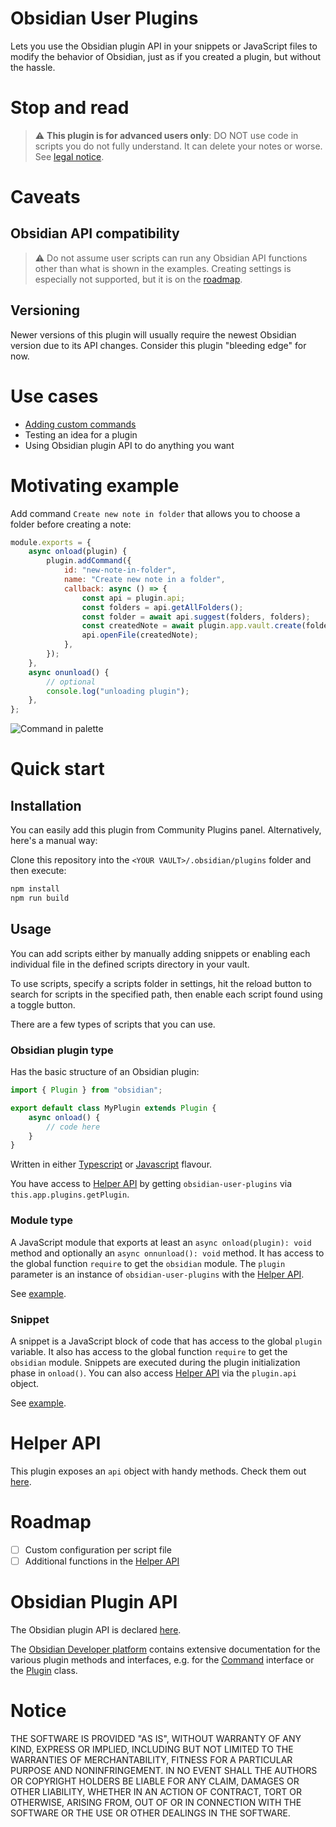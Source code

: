 # Obsidian User Plugins

Lets you use the Obsidian plugin API in your snippets or JavaScript files to modify the behavior of Obsidian, just as if you created a plugin, but without the hassle.

# Stop and read

> :warning: **This plugin is for advanced users only**: DO NOT use code in scripts you do not fully understand. 
> It can delete your notes or worse. See [legal notice](#Notice).

# Caveats

## Obsidian API compatibility

> :warning: Do not assume user scripts can run any Obsidian API functions other
> than what is shown in the examples. Creating settings is especially not supported, but it is on the [roadmap](#roadmap).

## Versioning

Newer versions of this plugin will usually require the newest Obsidian version due to its API changes. Consider this plugin "bleeding edge" for now.

# Use cases

- [Adding custom commands](https://docs.obsidian.md/Reference/TypeScript+API/Command)
- Testing an idea for a plugin
- Using Obsidian plugin API to do anything you want

# Motivating example

Add command `Create new note in folder` that allows you to choose a folder
before creating a note:

```javascript
module.exports = {
    async onload(plugin) {
        plugin.addCommand({
            id: "new-note-in-folder",
            name: "Create new note in a folder",
            callback: async () => {
                const api = plugin.api;
                const folders = api.getAllFolders();
                const folder = await api.suggest(folders, folders);
                const createdNote = await plugin.app.vault.create(folder + "/Hello World.md", "Hello World!");
                api.openFile(createdNote);
            },
        });
    },
    async onunload() {
        // optional
        console.log("unloading plugin");
    },
};

```

![Command in palette](https://user-images.githubusercontent.com/8244123/167032593-0dbe59b1-2c2a-4700-83f4-01609cf0d30a.png)

# Quick start

## Installation

You can easily add this plugin from Community Plugins panel.
Alternatively, here's a manual way:

Clone this repository into the `<YOUR VAULT>/.obsidian/plugins` folder and then execute:

```bash
npm install
npm run build
```

## Usage

You can add scripts either by manually adding snippets or enabling each individual file in the defined scripts directory in your vault.

To use scripts, specify a scripts folder in settings, hit the reload button to search for scripts in the specified path,
then enable each script found using a toggle button.

There are a few types of scripts that you can use.

### Obsidian plugin type

Has the basic structure of an Obsidian plugin:

```typescript
import { Plugin } from "obsidian";

export default class MyPlugin extends Plugin {
	async onload() {
        // code here
	}
}
```
Written in either [Typescript](./examples/ts-plugin/main.ts) or [Javascript](./examples/js-plugin/plugin.js) flavour.

You have access to [Helper API](#helper-api) by getting `obsidian-user-plugins` via `this.app.plugins.getPlugin`.

### Module type

A JavaScript module that exports at least an `async onload(plugin): void` method and
optionally an `async onnunload(): void` method. It has access to the global function
`require` to get the `obsidian` module.
The `plugin` parameter is an instance of `obsidian-user-plugins` with the [Helper API](#helper-api). 

See [example](./examples/js-module/module.js).

### Snippet

A snippet is a JavaScript block of code that has access to the global `plugin`
variable. It also has access to the global function `require` to get the `obsidian`
module. Snippets are executed during the plugin initialization phase in `onload()`.
You can also access [Helper API](#helper-api) via the `plugin.api` object.

See [example](./examples/js-snippet/snippet.js).

# Helper API

This plugin exposes an `api` object with handy methods. Check them out [here](./src/helpers/Helpers.ts).

# Roadmap

- [ ] Custom configuration per script file
- [ ] Additional functions in the [Helper API](#helper-api)

# Obsidian Plugin API

The Obsidian plugin API is declared [here](https://github.com/obsidianmd/obsidian-api/blob/master/obsidian.d.ts).

The [Obsidian Developer platform](https://docs.obsidian.md/Reference/TypeScript+API/) contains extensive documentation for the various plugin methods and interfaces, e.g. for the [Command](https://docs.obsidian.md/Reference/TypeScript+API/Command) interface or the [Plugin](https://docs.obsidian.md/Reference/TypeScript+API/Plugin) class. 

# Notice

THE SOFTWARE IS PROVIDED "AS IS", WITHOUT WARRANTY OF ANY KIND, EXPRESS OR IMPLIED, INCLUDING BUT NOT LIMITED TO THE WARRANTIES OF MERCHANTABILITY, FITNESS FOR A PARTICULAR PURPOSE AND NONINFRINGEMENT. IN NO EVENT SHALL THE AUTHORS OR COPYRIGHT HOLDERS BE LIABLE FOR ANY CLAIM, DAMAGES OR OTHER LIABILITY, WHETHER IN AN ACTION OF CONTRACT, TORT OR OTHERWISE, ARISING FROM, OUT OF OR IN CONNECTION WITH THE SOFTWARE OR THE USE OR OTHER DEALINGS IN THE SOFTWARE.
